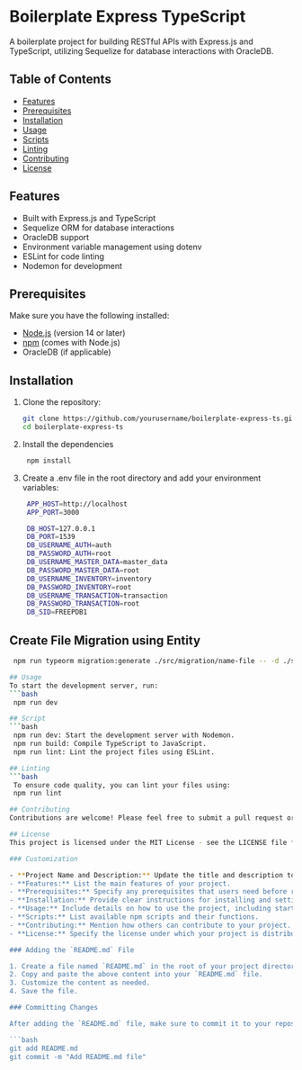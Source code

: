 # Boilerplate Express TypeScript

A boilerplate project for building RESTful APIs with Express.js and TypeScript, utilizing Sequelize for database interactions with OracleDB.

## Table of Contents

- [Features](#features)
- [Prerequisites](#prerequisites)
- [Installation](#installation)
- [Usage](#usage)
- [Scripts](#scripts)
- [Linting](#linting)
- [Contributing](#contributing)
- [License](#license)

## Features

- Built with Express.js and TypeScript
- Sequelize ORM for database interactions
- OracleDB support
- Environment variable management using dotenv
- ESLint for code linting
- Nodemon for development

## Prerequisites

Make sure you have the following installed:

- [Node.js](https://nodejs.org/) (version 14 or later)
- [npm](https://www.npmjs.com/) (comes with Node.js)
- OracleDB (if applicable)

## Installation

1. Clone the repository:

   ```bash
   git clone https://github.com/yourusername/boilerplate-express-ts.git
   cd boilerplate-express-ts

2. Install the dependencies
   ```bash
    npm install

3. Create a .env file in the root directory and add your environment variables:
   ```bash
    APP_HOST=http://localhost
    APP_PORT=3000

    DB_HOST=127.0.0.1
    DB_PORT=1539
    DB_USERNAME_AUTH=auth
    DB_PASSWORD_AUTH=root
    DB_USERNAME_MASTER_DATA=master_data
    DB_PASSWORD_MASTER_DATA=root
    DB_USERNAME_INVENTORY=inventory
    DB_PASSWORD_INVENTORY=root
    DB_USERNAME_TRANSACTION=transaction
    DB_PASSWORD_TRANSACTION=root
    DB_SID=FREEPDB1

## Create File Migration using Entity
   ```bash
    npm run typeorm migration:generate ./src/migration/name-file -- -d ./src/services/database/oracle/data-source-file.ts

## Usage
To start the development server, run:
   ```bash
    npm run dev

## Script
   ```bash
    npm run dev: Start the development server with Nodemon.
    npm run build: Compile TypeScript to JavaScript.
    npm run lint: Lint the project files using ESLint.

## Linting
   ```bash
    To ensure code quality, you can lint your files using:
    npm run lint

## Contributing
Contributions are welcome! Please feel free to submit a pull request or create an issue if you have suggestions or improvements.

## License
This project is licensed under the MIT License - see the LICENSE file for details.

### Customization

- **Project Name and Description:** Update the title and description to match your project's specifics.
- **Features:** List the main features of your project.
- **Prerequisites:** Specify any prerequisites that users need before running your project.
- **Installation:** Provide clear instructions for installing and setting up the project.
- **Usage:** Include details on how to use the project, including starting the server and any relevant endpoints.
- **Scripts:** List available npm scripts and their functions.
- **Contributing:** Mention how others can contribute to your project.
- **License:** Specify the license under which your project is distributed.

### Adding the `README.md` File

1. Create a file named `README.md` in the root of your project directory.
2. Copy and paste the above content into your `README.md` file.
3. Customize the content as needed.
4. Save the file.

### Committing Changes

After adding the `README.md` file, make sure to commit it to your repository:

```bash
git add README.md
git commit -m "Add README.md file"
